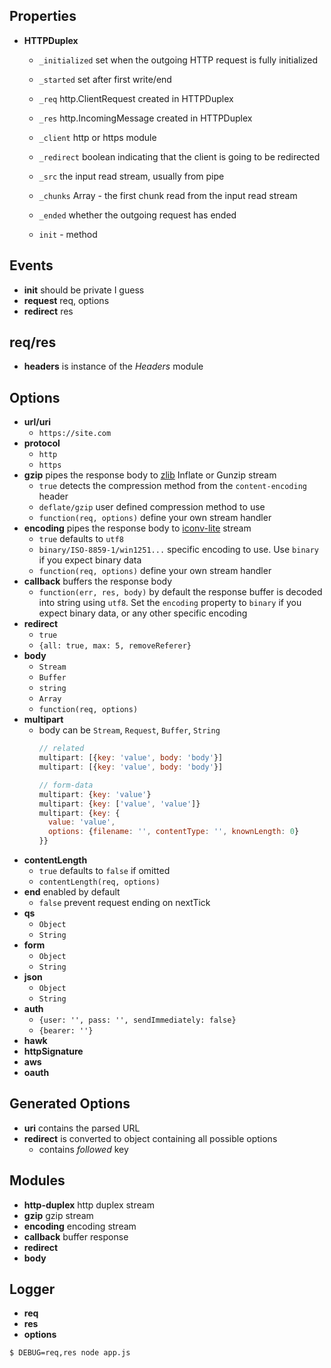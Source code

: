 
## Properties

- **HTTPDuplex**
  - `_initialized` set when the outgoing HTTP request is fully initialized
  - `_started` set after first write/end

  - `_req` http.ClientRequest created in HTTPDuplex
  - `_res` http.IncomingMessage created in HTTPDuplex
  - `_client` http or https module

  - `_redirect` boolean indicating that the client is going to be redirected
  - `_src` the input read stream, usually from pipe
  - `_chunks` Array - the first chunk read from the input read stream
  - `_ended` whether the outgoing request has ended

  - `init` - method

## Events

- **init** should be private I guess
- **request** req, options
- **redirect** res

## req/res

- **headers** is instance of the *Headers* module


## Options

- **url/uri**
  - `https://site.com`
- **protocol**
  - `http`
  - `https`
- **gzip** pipes the response body to [zlib][zlib] Inflate or Gunzip stream
  - `true` detects the compression method from the `content-encoding` header
  - `deflate/gzip` user defined compression method to use
  - `function(req, options)` define your own stream handler
- **encoding** pipes the response body to [iconv-lite][iconv-lite] stream
  - `true` defaults to `utf8`
  - `binary/ISO-8859-1/win1251...` specific encoding to use. Use `binary` if you expect binary data
  - `function(req, options)` define your own stream handler
- **callback** buffers the response body
  - `function(err, res, body)` by default the response buffer is decoded into string using `utf8`. Set the `encoding` property to `binary` if you expect binary data, or any other specific encoding
- **redirect**
  - `true`
  - `{all: true, max: 5, removeReferer}`
- **body**
  - `Stream`
  - `Buffer`
  - `string`
  - `Array`
  - `function(req, options)`
- **multipart**
  - body can be `Stream`, `Request`, `Buffer`, `String`
    ```js
    // related
    multipart: [{key: 'value', body: 'body'}]
    multipart: [{key: 'value', body: 'body'}]

    // form-data
    multipart: {key: 'value'}
    multipart: {key: ['value', 'value']}
    multipart: {key: {
      value: 'value',
      options: {filename: '', contentType: '', knownLength: 0}
    }}
    ```
- **contentLength**
  - `true` defaults to `false` if omitted
  - `contentLength(req, options)`
- **end** enabled by default
  - `false` prevent request ending on nextTick
- **qs**
  - `Object`
  - `String`
- **form**
  - `Object`
  - `String`
- **json**
  - `Object`
  - `String`
- **auth**
  - `{user: '', pass: '', sendImmediately: false}`
  - `{bearer: ''}`
- **hawk**
- **httpSignature**
- **aws**
- **oauth**


## Generated Options

- **uri** contains the parsed URL
- **redirect** is converted to object containing all possible options
  - contains *followed* key


## Modules

- **http-duplex** http duplex stream
- **gzip** gzip stream
- **encoding** encoding stream
- **callback** buffer response
- **redirect**
- **body**


## Logger

- **req**
- **res**
- **options**

```bash
$ DEBUG=req,res node app.js
```


  [iconv-lite]: https://www.npmjs.com/package/iconv-lite
  [zlib]: https://iojs.org/api/zlib.html
